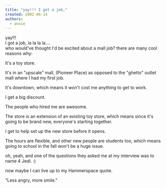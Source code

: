 ```yaml
---
title: "yay!!! I got a job,"
created: 2002-06-14
authors: 
  - annie
---
```


yay!!!  
I got a job, la la la la....  
who would've thought I'd be excited about a mall job? there are many cool reasons why:  
  
It's a toy store.  
  
It's in an "upscale" mall, (Pioneer Place) as opposed to the "ghetto" outlet mall where I had my first job.  
  
It's downtown, which means it won't cost me anything to get to work.  
  
I get a big discount.  
  
The people who hired me are awesome.  
  
The store is an extension of an existing toy store, which means since it's going to be brand new, everyone's starting together.  
  
I get to help set up the new store before it opens.  
  
The hours are flexible, and other new people are students too, which means going to school in the fall won't be a huge issue.  
  
oh, yeah, and one of the questions they asked me at my interview was to name 4 Jedi. :)  
  
now maybe I can live up to my Hammerspace quote.  
  
"Less angry, more smile."
